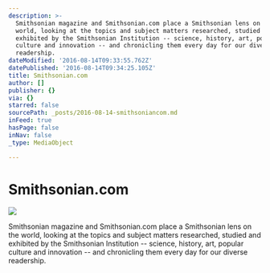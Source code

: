 ```yaml
---
description: >-
  Smithsonian magazine and Smithsonian.com place a Smithsonian lens on the
  world, looking at the topics and subject matters researched, studied and
  exhibited by the Smithsonian Institution -- science, history, art, popular
  culture and innovation -- and chronicling them every day for our diverse
  readership. 
dateModified: '2016-08-14T09:33:55.762Z'
datePublished: '2016-08-14T09:34:25.105Z'
title: Smithsonian.com
author: []
publisher: {}
via: {}
starred: false
sourcePath: _posts/2016-08-14-smithsoniancom.md
inFeed: true
hasPage: false
inNav: false
_type: MediaObject

---
```

# **Smithsonian.com**
![](https://the-grid-user-content.s3-us-west-2.amazonaws.com/bfb54181-a05c-4826-8a2f-56488bb287cc.jpg)

Smithsonian magazine and Smithsonian.com place a Smithsonian lens on the world, looking at the topics and subject matters researched, studied and exhibited by the Smithsonian Institution -- science, history, art, popular culture and innovation -- and chronicling them every day for our diverse readership.